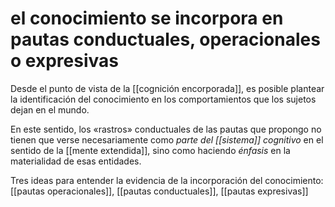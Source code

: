# el conocimiento se incorpora en pautas conductuales, operacionales o expresivas
Desde el punto de vista de la [[cognición encorporada]], es posible plantear la identificación del conocimiento en los comportamientos que los sujetos dejan en el mundo. 

En este sentido, los «rastros» conductuales de las pautas que propongo no tienen que verse necesariamente como *parte del [[sistema]] cognitivo* en el sentido de la [[mente extendida]], sino como haciendo *énfasis* en la materialidad de esas entidades.

Tres ideas para entender la evidencia de la incorporación del conocimiento:  [[pautas operacionales]],  [[pautas conductuales]], [[pautas expresivas]]
